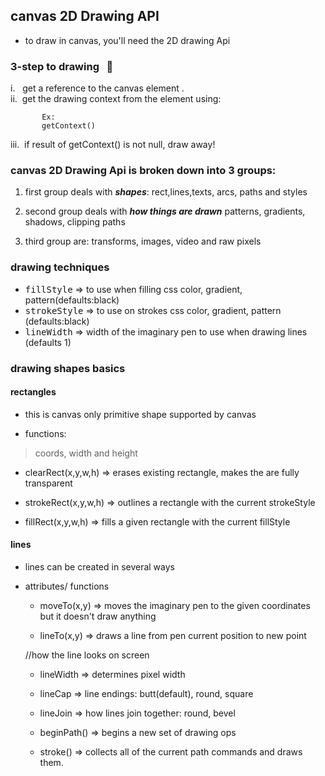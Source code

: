 ## canvas 2D Drawing API

- to draw in canvas, you'll need the 2D drawing Api

### 3-step to drawing &nbsp; :monkey:

i.   get a reference to the canvas element .    
ii. &nbsp;get the drawing context from the element using:     
```   
       Ex:
       getContext()   
```       

iii.&nbsp; if result of getContext() is not null, draw away!       



### canvas 2D Drawing Api is broken down into 3 groups:

1. first group deals with ***shapes***: rect,lines,texts, arcs, paths and styles

2. second group deals with ***how things are drawn***
   patterns, gradients, shadows, clipping paths
   
3. third group are: transforms, images, video and raw pixels   


### drawing techniques

- <kbd>fillStyle</kbd>   => to use when filling css color, gradient, pattern(defaults:black)
- <kbd>strokeStyle</kbd> => to use on strokes css color, gradient, pattern (defaults:black)
- <kbd>lineWidth</kbd>   => width of the imaginary pen to use when drawing lines (defaults 1)


### drawing shapes basics

#### rectangles
- this is canvas only primitive shape supported by canvas

- functions:

> coords, width and height
   
   * clearRect(x,y,w,h)  => erases existing rectangle, makes the are fully  
                            transparent
   
   * strokeRect(x,y,w,h) => outlines a rectangle with the current strokeStyle
   
   * fillRect(x,y,w,h)   => fills a given rectangle with the current fillStyle
   
   
#### lines
- lines can be created in several ways

- attributes/ functions

   * moveTo(x,y) => moves the imaginary pen to the given coordinates 
                    but it doesn't draw anything
                    
   * lineTo(x,y) => draws a line from pen current position to new point
   
   //how the line looks on screen
   * lineWidth   => determines pixel width
   * lineCap     => line endings: butt(default), round, square 
   * lineJoin    => how lines join together: round, bevel
   
   * beginPath() => begins a new set of drawing ops
   * stroke()    => collects all of the current path commands and draws them. 
   
   
   
   
   
   
   
   
   
   
   
   
   
   
   
   
   
   
   













